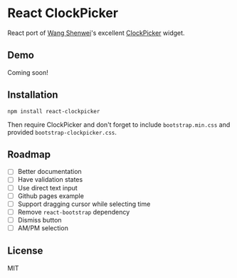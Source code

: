 # React ClockPicker

React port of [Wang Shenwei](https://github.com/weareoutman)'s excellent [ClockPicker](https://github.com/weareoutman/clockpicker) widget.

## Demo

Coming soon!

## Installation

```
npm install react-clockpicker
```

Then require ClockPicker and don't forget to include `bootstrap.min.css` and provided `bootstrap-clockpicker.css`.

## Roadmap

- [ ] Better documentation
- [ ] Have validation states
- [ ] Use direct text input
- [ ] Github pages example
- [ ] Support dragging cursor while selecting time
- [ ] Remove `react-bootstrap` dependency
- [ ] Dismiss button
- [ ] AM/PM selection

## License

MIT
